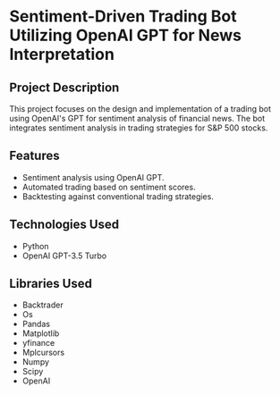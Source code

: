 # Sentiment-Driven Trading Bot Utilizing OpenAI GPT for News Interpretation

## Project Description
This project focuses on the design and implementation of a trading bot using OpenAI's GPT for sentiment analysis of financial news. The bot integrates sentiment analysis in trading strategies for S&P 500 stocks.

## Features
- Sentiment analysis using OpenAI GPT.
- Automated trading based on sentiment scores.
- Backtesting against conventional trading strategies.

## Technologies Used
- Python
- OpenAI GPT-3.5 Turbo

## Libraries Used
- Backtrader
- Os
- Pandas
- Matplotlib
- yfinance
- Mplcursors
- Numpy
- Scipy
- OpenAI
